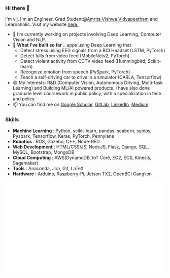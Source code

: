### Hi there 👋

I'm vij. I'm an Engineer, Grad Student@[Amrita Vishwa Vidyapeetham](https://www.amrita.edu/campus/coimbatore/) and Learnaholic. Visit my website [here.](https://vijpandaturtle.github.io/) 

- 🔭 I’m currently working on projects involving Deep Learning, Computer Vision and NLP.
- 🌱 **What I've built so far** .. apps using Deep Learning that
    * Detect stress using EEG signals from a BCI Headset (LSTM, PyTorch)
    * Detect falls from video feed (MobileNetv2, PyTorch)
    * Detect violent activity from CCTV video feed (Hummingbird, Scikit-learn)
    * Recognize emotion from speech (PySpark, PyTorch)
    * Teach a self-driving car to drive in a simulator (CARLA, Tensorflow) 
- 😄 My Interests: R&D (Computer Vision, Autonomous Driving, Multi-task Learning) and Building ML/AI powered products. I have also done graduate level coursework in public policy, with a specialization in tech and policy. <!--You can find some of my related work [here](https://thenotsodistantfuture.substack.com/).-->
- 📫 You can find me on [Google Scholar](https://scholar.google.com/citations?user=K_ST0dMAAAAJ&hl=en), [GitLab](https://gitlab.com/users/vijpandaturtle), [LinkedIn](https://www.linkedin.com/in/vijayasriiyer), [Medium](https://vijayasriiyer.medium.com/).

### Skills
- **Machine Learning** : Python, scikit-learn, pandas, seaborn, sympy, Pyspark, Tensorflow, Keras, PyTorch, Pennylane
- **Robotics** : ROS, Gazebo, C++, Node-RED
- **Web Development** : HTML/CSS/JS, NodeJS, Flask, Django, SQL, MySQL, Bootstrap, MongoDB
- **Cloud Computing** : AWS(DynamoDB, IoT Core, EC2, ECS, Kinesis, Sagemaker)
- **Tools** : Anaconda, Jira, Git, LaTeX
- **Hardware** : Arduino, Raspberry-Pi, Jetson TX2, OpenBCI Ganglion

![](https://raw.githubusercontent.com/vijpandaturtle/github-stats/master/generated/overview.svg#gh-dark-mode-only)



